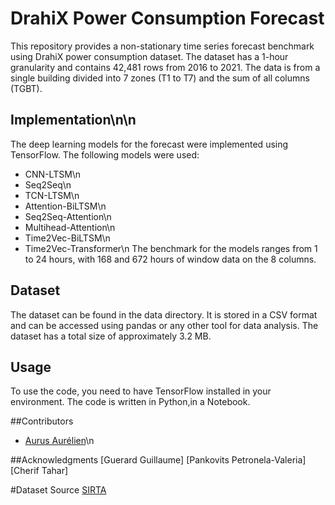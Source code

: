# DrahiX Power Consumption Forecast
This repository provides a non-stationary time series forecast benchmark using DrahiX power consumption dataset. The dataset has a 1-hour granularity and contains 42,481 rows from 2016 to 2021. The data is from a single building divided into 7 zones (T1 to T7) and the sum of all columns (TGBT).

## Implementation\n\n
The deep learning models for the forecast were implemented using TensorFlow. The following models were used:

- CNN-LTSM\n
- Seq2Seq\n
- TCN-LTSM\n
- Attention-BiLTSM\n
- Seq2Seq-Attention\n
- Multihead-Attention\n
- Time2Vec-BiLTSM\n
- Time2Vec-Transformer\n
The benchmark for the models ranges from 1 to 24 hours, with 168 and 672 hours of window data on the 8 columns.

## Dataset
The dataset can be found in the data directory. It is stored in a CSV format and can be accessed using pandas or any other tool for data analysis. The dataset has a total size of approximately 3.2 MB.

## Usage
To use the code, you need to have TensorFlow installed in your environment. The code is written in Python,in a Notebook.



##Contributors
- [Aurus Aurélien](https://github.com/Aurel456)\n

##Acknowledgments
[Guerard Guillaume]
[Pankovits Petronela-Valeria]
[Cherif Tahar]

#Dataset Source 
[SIRTA](https://sirta.ipsl.fr)

